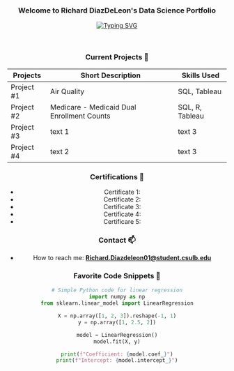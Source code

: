 <h3 align="center">Welcome to Richard DiazDeLeon's Data Science Portfolio</h3>

<!-- Typing SVG -->
<div align="center">
  <a href="https://git.io/typing-svg">
    <img src="https://readme-typing-svg.herokuapp.com?font=Fira+Code&pause=1000&random=false&width=435&lines=I+am+an+Applied+Statistician." alt="Typing SVG" />
  </a>
</div>

<div align="center">
  <!-- Add your badges here with a consistent style -->
</div> 

&nbsp;

<div align="center">
  
  ### Current Projects 🌱
<div align="center">


| Projects | Short Description | Skills Used |
| ----------- | ----------- | ----------- |
| Project #1  | Air Quality | SQL, Tableau |
| Project #2  | Medicare - Medicaid Dual Enrollment Counts  | SQL, R, Tableau |
| Project #3  | text 1  | text 3|
| Project #4  | text 2  | text 3|

</div>

### Certifications 👯

- Certificate 1: 
- Certificate 2:
- Certificate 3:
- Certificate 4: 
- Certificare 5:

### Contact 📫

- How to reach me: **Richard.Diazdeleon01@student.csulb.edu**


<!-- Additional sections can go here -->

### Favorite Code Snippets 📝
```python
# Simple Python code for linear regression
import numpy as np
from sklearn.linear_model import LinearRegression

X = np.array([1, 2, 3]).reshape(-1, 1)
y = np.array([1, 2.5, 2])

model = LinearRegression()
model.fit(X, y)

print(f"Coefficient: {model.coef_}")
print(f"Intercept: {model.intercept_}")

